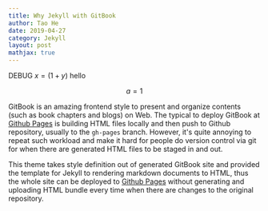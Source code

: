 ```yaml
---
title: Why Jekyll with GitBook
author: Tao He
date: 2019-04-27
category: Jekyll
layout: post
mathjax: true
---
```


<script> window.location.reload(); </script>

<script type="text/javascript">
  MathJax.Hub.Queue(["Typeset",MathJax.Hub]);
</script>

DEBUG
$x=(1+y)$
hello

$$a=1$$

GitBook is an amazing frontend style to present and organize contents (such as book chapters
and blogs) on Web. The typical to deploy GitBook at [Github Pages][1]
is building HTML files locally and then push to Github repository, usually to the `gh-pages`
branch. However, it's quite annoying to repeat such workload and make it hard for people do
version control via git for when there are generated HTML files to be staged in and out.

This theme takes style definition out of generated GitBook site and provided the template
for Jekyll to rendering markdown documents to HTML, thus the whole site can be deployed
to [Github Pages][1] without generating and uploading HTML bundle every time when there are
changes to the original repository.

[1]: https://pages.github.com
